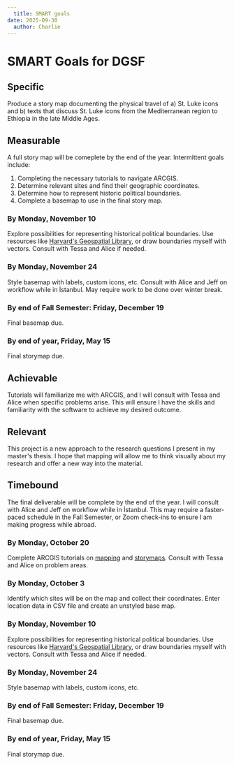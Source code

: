 ```yaml
---
  title: SMART goals
date: 2025-09-30
  author: Charlie
---
```

  # SMART Goals for DGSF
  ## Specific
  Produce a story map documenting the physical travel of a) St. Luke icons and b) texts that discuss St. Luke icons from the Mediterranean region to Ethiopia in the late Middle Ages.
  ## Measurable
  A full story map will be comeplete by the end of the year. Intermittent goals include:
  1. Completing the necessary tutorials to navigate ARCGIS.
  2. Determine relevant sites and find their geographic coordinates.
  3. Determine how to represent historic political boundaries.
  4. Complete a basemap to use in the final story map.
  ### By Monday, November 10
  Explore possibilities for representing historical political boundaries. Use resources like [Harvard's Geospatial Library](https://hgl.harvard.edu/), or draw boundaries myself with vectors. Consult with Tessa and Alice if needed.
  ### By Monday, November 24
  Style basemap with labels, custom icons, etc. Consult with Alice and Jeff on workflow while in İstanbul. May require work to be done over winter break.
  ### By end of Fall Semester: Friday, December 19
  Final basemap due.
  ### By end of year, Friday, May 15
  Final storymap due.
  ## Achievable
  Tutorials will familiarize me with ARCGIS, and I will consult with Tessa and Alice when specific problems arise. This will ensure I have the skills and familiarity with the software to achieve my desired outcome.
  ## Relevant
  This project is a new approach to the research questions I present in my master's thesis. I hope that mapping will allow me to think visually about my research and offer a new way into the material.
  ## Timebound
  The final deliverable will be complete by the end of the year. I will consult with Alice and Jeff on workflow while in İstanbul. This may require a faster-paced schedule in the Fall Semester, or Zoom check-ins to ensure I am making progress while abroad.
  ### By Monday, October 20
  Complete ARCGIS tutorials on [mapping](https://learn.arcgis.com/en/paths/cartographic-creations-with-web-maps/) and [storymaps](https://storymaps.arcgis.com/collections/d34681ac0d1a417894a3a3d955c6913f?item=2). Consult with Tessa and Alice on problem areas.
  ### By Monday, October 3
  Identify which sites will be on the map and collect their coordinates. Enter location data in CSV file and create an unstyled base map.
  ### By Monday, November 10
  Explore possibilities for representing historical political boundaries. Use resources like [Harvard's Geospatial Library](https://hgl.harvard.edu/), or draw boundaries myself with vectors. Consult with Tessa and Alice if needed.
  ### By Monday, November 24
  Style basemap with labels, custom icons, etc.
  ### By end of Fall Semester: Friday, December 19
  Final basemap due.
  ### By end of year, Friday, May 15
  Final storymap due.
